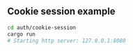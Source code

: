 ## Cookie session example

```sh
cd auth/cookie-session
cargo run
# Starting http server: 127.0.0.1:8080
```
